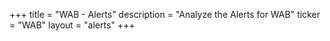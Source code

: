 +++
title = "WAB - Alerts"
description = "Analyze the Alerts for WAB"
ticker = "WAB"
layout = "alerts"
+++


